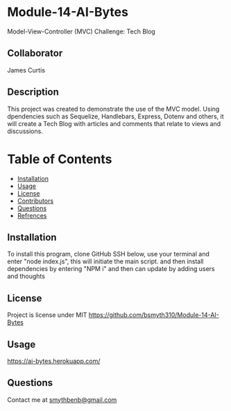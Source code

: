 # Module-14-AI-Bytes
Model-View-Controller (MVC) Challenge: Tech Blog

## Collaborator
James Curtis 

## Description
This project was created to demonstrate the use of the MVC model. Using dpendencies such as Sequelize, Handlebars, Express, Dotenv and others, it will create a Tech Blog with articles and comments that relate to views and discussions.

# Table of Contents

 * [Installation](#installation)
 * [Usage](#usage)
 * [License](#license)
 * [Contributors](#contributors)
 * [Questions](#questions)
 * [Refrences](#refrences)
    

## Installation

To install this program, clone GitHub SSH below, use your terminal and enter "node index.js", this will initiate the main script. and then install dependencies by entering "NPM i" and then can update by adding users and thoughts


## License
Project is license under MIT
https://github.com/bsmyth310/Module-14-AI-Bytes

## Usage
https://ai-bytes.herokuapp.com/

## Questions
Contact me at smythbenb@gmail.com
